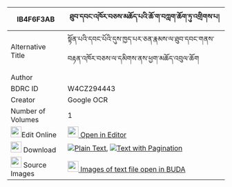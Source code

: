 |IB4F6F3AB|ཐུབ་དབང་འཁོར་བཅས་མཆོད་པའི་ཆོ་ག་བཀླག་ཆོག་ཏུ་འགྲིགས་པ། 
| --- | --- 
|Alternative Title |སྟོན་པའི་དབང་པོའི་དུས་ཁྱད་པར་ཅན་རྣམས་ལ་ཐུབ་དབང་གནས་བརྟན་འཁོར་བཅས་ལ་དམིགས་ནས་ཕྱག་མཆོད་འབུལ་ཆོག
|Author | 
|BDRC ID | W4CZ294443
|Creator | Google OCR
|Number of Volumes| 1
|<img width="25" src="https://img.icons8.com/color/25/000000/edit-property.png">Edit Online| [<img width="25" src="https://avatars.githubusercontent.com/u/45091458?s=200&v=4"> Open in Editor](http://editor.openpecha.org/IB4F6F3AB)
|<img width="25" src="https://img.icons8.com/fluent/48/000000/download-2.png"/>  Download | [![](https://img.icons8.com/color/20/000000/txt.png)Plain Text](https://github.com/Openpecha/IB4F6F3AB/releases/download/v1/tubwang_khorche_chopa_i_choga__plain_IB4F6F3AB.zip), [![](https://img.icons8.com/color/20/000000/txt.png)Text with Pagination](https://github.com/Openpecha/IB4F6F3AB/releases/download/v1/tubwang_khorche_chopa_i_choga__pages_IB4F6F3AB.zip)
|<img width="25" src="https://img.icons8.com/plasticine/100/000000/pictures-folder.png"/>  Source Images | [<img width="25" src="https://library.bdrc.io/icons/BUDA-small.svg"> Images of text file open in BUDA](https://library.bdrc.io/show/bdr:W4CZ294443)